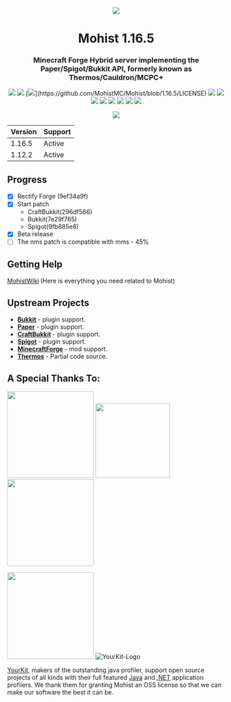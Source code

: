 <div align="center">
<img src="https://i.loli.net/2021/01/17/yLBVlWPbfa76EJu.png">
  <h1>Mohist 1.16.5</h1>

### Minecraft Forge Hybrid server implementing the Paper/Spigot/Bukkit API, formerly known as Thermos/Cauldron/MCPC+


[![](https://img.shields.io/jenkins/build?jobUrl=https%3A%2F%2Fci.codemc.io%2Fjob%2FMohistMC%2Fjob%2FMohist-1.16.5)](https://ci.codemc.io/job/MohistMC/job/Mohist-1.16.5)
[![](https://img.shields.io/github/stars/MohistMC/Mohist.svg?label=Stars&logo=github)](https://github.com/MohistMC/Mohist/stargazers)
[![](https://img.shields.io/github/license/MohistMC/Mohist?)](https://github.com/MohistMC/Mohist/blob/1.16.5/LICENSE)
[![](https://img.shields.io/badge/Forge-1.16.5--36.2.8-brightgreen.svg?colorB=26303d&logo=Conda-Forge)](http://files.minecraftforge.net/net/minecraftforge/forge/index_1.16.5.html)
[![](https://img.shields.io/badge/Paper-1.16.5-brightgreen.svg?colorB=DC3340)](https://papermc.io/downloads)
[![](https://img.shields.io/badge/AdoptOpenJDK-11.0.10+9-brightgreen.svg?colorB=469C00&logo=java)](https://adoptopenjdk.net/?variant=openjdk11&jvmVariant=hotspot)
[![](https://img.shields.io/badge/Gradle-7.2-brightgreen.svg?colorB=469C00&logo=gradle)](https://docs.gradle.org/7.2/release-notes.html)
[![](https://img.shields.io/bstats/servers/6762?label=bStats)](https://bstats.org/plugin/server-implementation/Mohist/6762)
[![](https://badges.crowdin.net/mohist/localized.svg)](https://crowdin.com/project/mohist)
[![](https://img.shields.io/discord/311256119005937665.svg?color=%237289da&label=Discord&logo=discord&logoColor=%237289da)](https://discord.gg/ZgXjHGd)
[![](https://img.shields.io/badge/Patreon-Support-orange.svg?logo=Patreon)](https://www.patreon.com/mohist)

[![](https://bstats.org/signatures/server-implementation/Mohist.svg)](https://bstats.org/plugin/server-implementation/Mohist/6762)
</div>

| Version  | Support |
| ------------- | ------------- |
| 1.16.5  | Active  |
| 1.12.2  | Active  |

Progress
------

- [x] Rectify Forge (9ef34a9f)
- [x] Start patch 
  * CraftBukkit(296df566)  
  * Bukkit(7e29f765)  
  * Spigot(9fb885e8)
- [x] Beta release
- [ ] The nms patch is compatible with mms - 45%

Getting Help
------

  [MohistWiki](https://wiki.mohistmc.com/) (Here is everything you need related to Mohist)

Upstream Projects
------
* [**Bukkit**](https://hub.spigotmc.org/stash/scm/spigot/bukkit.git) - plugin support.
* [**Paper**](https://github.com/PaperMC/Paper.git) - plugin support.
* [**CraftBukkit**](https://hub.spigotmc.org/stash/scm/spigot/craftbukkit.git) - plugin support.
* [**Spigot**](https://hub.spigotmc.org/stash/scm/spigot/spigot.git) - plugin support.
* [**MinecraftForge**](https://github.com/MinecraftForge/MinecraftForge.git) - mod support.
* [**Thermos**](https://github.com/CyberdyneCC/Thermos.git) - Partial code source.

A Special Thanks To:
-------------
<a href="https://serverjars.com/"><img src="https://serverjars.com/img/logo_white.svg" width="200"></a>
<a href="https://ci.codemc.io/"><img src="https://i.loli.net/2020/03/11/YNicj3PLkU5BZJT.png" width="172"></a>
<a href="https://www.bisecthosting.com/mohistmc"><img src="https://cdn.discordapp.com/attachments/303673296929685504/709610584680955944/Asset_5.png" width="200"></a>

<a href="https://www.jetbrains.com/"><img src="https://blog.jetbrains.com/wp-content/uploads/2015/12/JetBrains_Drive_to_develop.png" width="200"></a>
![YourKit-Logo](https://www.yourkit.com/images/yklogo.png)

[YourKit](http://www.yourkit.com/), makers of the outstanding java profiler, support open source projects of all kinds with their full featured [Java](https://www.yourkit.com/java/profiler/index.jsp) and [.NET](https://www.yourkit.com/.net/profiler/index.jsp) application profilers. We thank them for granting Mohist an OSS license so that we can make our software the best it can be.
